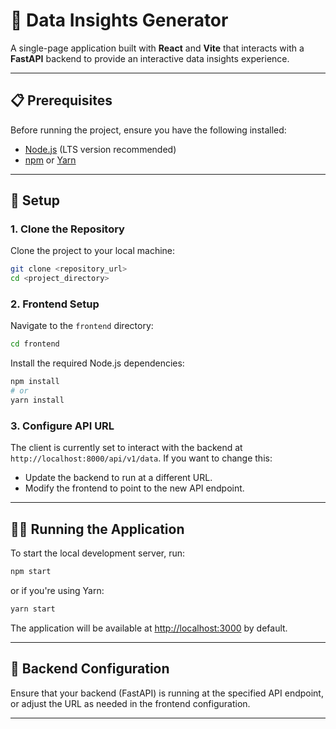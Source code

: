 # 🤖 Data Insights Generator

A single-page application built with **React** and **Vite** that interacts with a **FastAPI** backend to provide an interactive data insights experience.

---

## 📋 Prerequisites

Before running the project, ensure you have the following installed:

* [Node.js](https://nodejs.org/) (LTS version recommended)
* [npm](https://www.npmjs.com/) or [Yarn](https://yarnpkg.com/)

---

## 🚀 Setup

### 1. Clone the Repository

Clone the project to your local machine:

```bash
git clone <repository_url>
cd <project_directory>
```

### 2. Frontend Setup

Navigate to the `frontend` directory:

```bash
cd frontend
```

Install the required Node.js dependencies:

```bash
npm install
# or
yarn install
```

### 3. Configure API URL

The client is currently set to interact with the backend at `http://localhost:8000/api/v1/data`. If you want to change this:

* Update the backend to run at a different URL.
* Modify the frontend to point to the new API endpoint.

---

## 🏃‍♂️ Running the Application

To start the local development server, run:

```bash
npm start
```

or if you're using Yarn:

```bash
yarn start
```

The application will be available at [http://localhost:3000](http://localhost:3000) by default.

---

## 🔧 Backend Configuration

Ensure that your backend (FastAPI) is running at the specified API endpoint, or adjust the URL as needed in the frontend configuration.

---
